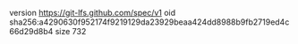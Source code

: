 version https://git-lfs.github.com/spec/v1
oid sha256:a4290630f952174f9219129da23929beaa424dd8988b9fb2719ed4c66d29d8b4
size 732
